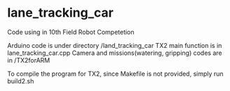 # lane_tracking_car

Code using in 10th Field Robot Competetion

Arduino code is under directory /land_tracking_car
TX2 main function is in lane_tracking_car.cpp
Camera and missions(watering, gripping) codes are in /TX2forARM

To compile the program for TX2, since Makefile is not provided, simply run build2.sh 
